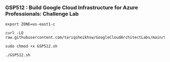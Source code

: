 ### GSP512 : Build Google Cloud Infrastructure for Azure Professionals: Challenge Lab 

```
export ZONE=us-east1-c
```

```
curl -LO raw.githubusercontent.com/tariqsheikhsw/GoogleCloudArchitectLabs/main/Solutions/GSP512.sh

sudo chmod +x GSP512.sh

./GSP512.sh
```
